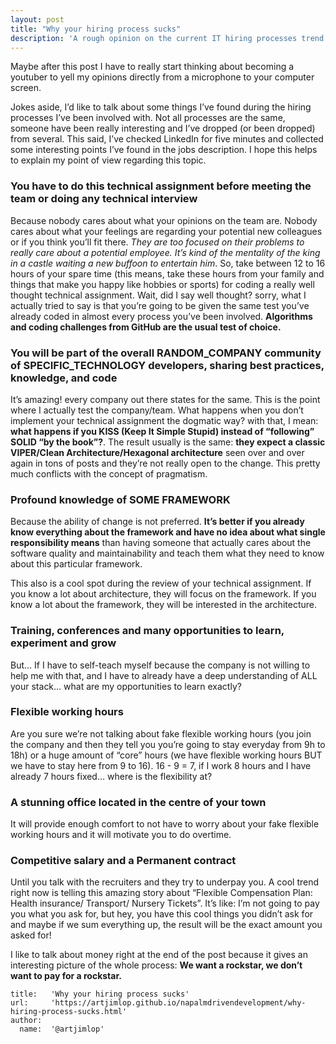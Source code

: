 ```yaml
---
layout: post
title: "Why your hiring process sucks"
description: 'A rough opinion on the current IT hiring processes trend.'
---
```


Maybe after this post I have to really start thinking about becoming a youtuber to yell my opinions directly from a microphone to your computer screen.

Jokes aside, I’d like to talk about some things I’ve found during the hiring processes I’ve been involved with. Not all processes are the same, someone have been really interesting and I’ve dropped (or been dropped) from several. This said, I’ve checked LinkedIn for five minutes and collected some interesting points I’ve found in the jobs description. I hope this helps to explain my point of view regarding this topic.

### You have to do this technical assignment before meeting the team or doing any technical interview

Because nobody cares about what your opinions on the team are. Nobody cares about what your feelings are regarding your potential new colleagues or if you think you’ll fit there. **They are too focused on their problems* to really care about a potential employee. It’s kind of the *mentality of the king in a castle waiting a new buffoon to entertain him**. So, take between 12 to 16 hours of your spare time (this means, take these hours from your family and things that make you happy like hobbies or sports) for coding a really well thought technical assignment. Wait, did I say well thought? sorry, what I actually tried to say is that you’re going to be given the same test you’ve already coded in almost every process you’ve been involved. **Algorithms and coding challenges from GitHub are the usual test of choice.**

### You will be part of the overall RANDOM_COMPANY community of SPECIFIC_TECHNOLOGY developers, sharing best practices, knowledge, and code

It’s amazing! every company out there states for the same. This is the point where I actually test the company/team. What happens when you don’t implement your technical assignment the dogmatic way? with that, I mean: **what happens if you KISS (Keep It Simple Stupid) instead of “following” SOLID “by the book”?**. The result usually is the same: **they expect a classic VIPER/Clean Architecture/Hexagonal architecture** seen over and over again in tons of posts and they’re not really open to the change. This pretty much conflicts with the concept of pragmatism.

### Profound knowledge of SOME FRAMEWORK

Because the ability of change is not preferred. **It’s better if you already know everything about the framework and have no idea about what single responsibility means** than having someone that actually cares about the software quality and maintainability and teach them what they need to know about this particular framework.

This also is a cool spot during the review of your technical assignment. If you know a lot about architecture, they will focus on the framework. If you know a lot about the framework, they will be interested in the architecture.

### Training, conferences and many opportunities to learn, experiment and grow

But… If I have to self-teach myself because the company is not willing to help me with that, and I have to already have a deep understanding of ALL your stack… what are my opportunities to learn exactly?

### Flexible working hours

Are you sure we’re not talking about fake flexible working hours (you join the company and then they tell you you’re going to stay everyday from 9h to 18h) or a huge amount of “core” hours (we have flexible working hours BUT we have to stay here from 9 to 16). 16 - 9 = 7, if I work 8 hours and I have already 7 hours fixed… where is the flexibility at?

### A stunning office located in the centre of your town

It will provide enough comfort to not have to worry about your fake flexible working hours and it will motivate you to do overtime.

### Competitive salary and a Permanent contract

Until you talk with the recruiters and they try to underpay you. A cool trend right now is telling this amazing story about “Flexible Compensation Plan: Health insurance/ Transport/ Nursery Tickets”. It’s like: I’m not going to pay you what you ask for, but hey, you have this cool things you didn’t ask for and maybe if we sum everything up, the result will be the exact amount you asked for!

I like to talk about money right at the end of the post because it gives an interesting picture of the whole process: **We want a rockstar, we don’t want to pay for a rockstar.**

~~~
title:   'Why your hiring process sucks'
url:     'https://artjimlop.github.io/napalmdrivendevelopment/why-hiring-process-sucks.html'
author:
  name:  '@artjimlop'
~~~
